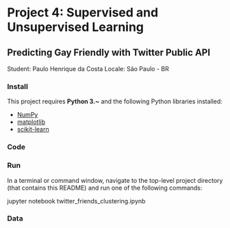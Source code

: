 # Project 4: Supervised and Unsupervised Learning
## Predicting Gay Friendly with Twitter Public API

Student: Paulo Henrique da Costa
Locale: São Paulo - BR

### Install

This project requires **Python 3.~** and the following Python libraries installed:

- [NumPy](http://www.numpy.org/)
- [matplotlib](http://matplotlib.org/)
- [scikit-learn](http://scikit-learn.org/stable/)


### Code


### Run

In a terminal or command window, navigate to the top-level project directory (that contains this README) and run one of the following commands:

jupyter notebook twitter_friends_clustering.ipynb

### Data

